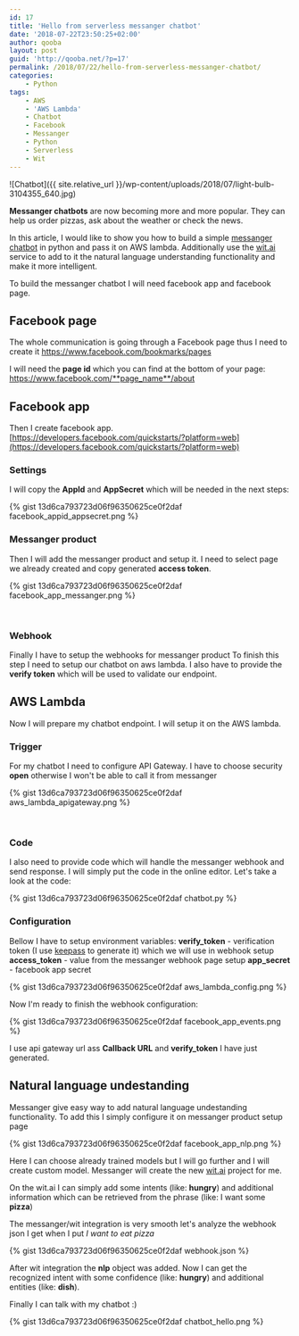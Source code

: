 ```yaml
---
id: 17
title: 'Hello from serverless messanger chatbot'
date: '2018-07-22T23:50:25+02:00'
author: qooba
layout: post
guid: 'http://qooba.net/?p=17'
permalink: /2018/07/22/hello-from-serverless-messanger-chatbot/
categories:
    - Python
tags:
    - AWS
    - 'AWS Lambda'
    - Chatbot
    - Facebook
    - Messanger
    - Python
    - Serverless
    - Wit
---
```


![Chatbot]({{ site.relative_url }}/wp-content/uploads/2018/07/light-bulb-3104355_640.jpg)

**Messanger chatbots** are now becoming more and more popular. They can help us order pizzas, ask about the weather or check the news.

In this article, I would like to show you how to build a simple [messanger chatbot](https://developers.facebook.com/docs/messenger-platform ) in python and pass it on AWS lambda. Additionally use the [wit.ai](https://wit.ai/) service to add to it the natural language understanding functionality and make it more intelligent.

To build the messanger chatbot I will need facebook app and facebook page.

## Facebook page

The whole communication is going through a Facebook page thus I need to create it
[https://www.facebook.com/bookmarks/pages ](https://www.facebook.com/bookmarks/pages)

I will need the **page id** which you can find at the bottom of your page:
https://www.facebook.com/**page_name**/about

## Facebook app

Then I create facebook app.
[https://developers.facebook.com/quickstarts/?platform=web](https://developers.facebook.com/quickstarts/?platform=web)

### Settings

I will copy the **AppId** and **AppSecret** which will be needed in the next steps:

{% gist 13d6ca793723d06f96350625ce0f2daf facebook_appid_appsecret.png %}

### Messanger product
Then I will add the messanger product and setup it.
I need to select page we already created and copy generated **access token**.

{% gist 13d6ca793723d06f96350625ce0f2daf facebook_app_messanger.png %}

&nbsp;

### Webhook

Finally I have to setup the webhooks for messanger product
To finish this step I need to setup our chatbot on aws lambda.
I also have to provide the **verify token** which will be used to validate our endpoint.

## AWS Lambda

Now I will prepare my chatbot endpoint. I will setup it on the AWS lambda.

### Trigger

For my chatbot I need to configure API Gateway.
I have to choose security **open** otherwise I won't be able to call it from messanger

{% gist 13d6ca793723d06f96350625ce0f2daf aws_lambda_apigateway.png %}

&nbsp;

### Code

I also need to provide code which will handle the messanger webhook and send response.
I will simply put the code in the online editor.
Let's take a look at the code:

{% gist 13d6ca793723d06f96350625ce0f2daf chatbot.py %}

### Configuration

Bellow I have to setup environment variables:
**verify_token** - verification token (I use [keepass](https://keepass.info/) to generate it) which we will use in webhook setup
**access_token** - value from the messanger webhook page setup
**app_secret** - facebook app secret

{% gist 13d6ca793723d06f96350625ce0f2daf aws_lambda_config.png %}

Now I'm ready to finish the webhook configuration:

{% gist 13d6ca793723d06f96350625ce0f2daf facebook_app_events.png %}

I use api gateway url ass **Callback URL** and **verify_token** I have just generated.

## Natural language undestanding

Messanger give easy way to add natural language undestanding functionality. To add this I simply configure it on messanger product setup page

{% gist 13d6ca793723d06f96350625ce0f2daf facebook_app_nlp.png %}

Here I can choose already trained models but I will go further and I will create custom model.
Messanger will create the new [wit.ai](https://wit.ai) project for me.

On the wit.ai I can simply add some intents (like: **hungry**) and additional information which can be retrieved from the phrase (like: I want some **pizza**)

The messanger/wit integration is very smooth let's analyze the webhook json I get when I put *I want to eat pizza*

{% gist 13d6ca793723d06f96350625ce0f2daf webhook.json %}

After wit integration the **nlp** object was added. Now I can get the recognized intent with some confidence (like: **hungry**) and additional entities (like: **dish**).

Finally I can talk with my chatbot :)

{% gist 13d6ca793723d06f96350625ce0f2daf chatbot_hello.png %}
